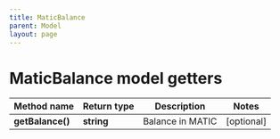 ```yaml
---
title: MaticBalance
parent: Model
layout: page
---
```


# MaticBalance model getters

Method name | Return type | Description | Notes
------------ | ------------- | ------------- | -------------
**getBalance()** | **string** | Balance in MATIC | [optional]

